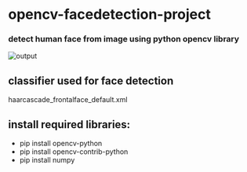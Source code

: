# opencv-facedetection-project

### detect human face from image using python opencv library
![output](https://user-images.githubusercontent.com/105961749/170019851-fde642af-2f17-4032-98fb-47ceb97970fd.png)


## classifier used for face detection
haarcascade_frontalface_default.xml

## install required libraries:
* pip install opencv-python 
* pip install opencv-contrib-python
* pip install numpy

